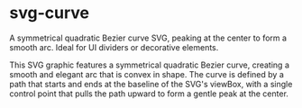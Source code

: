 # svg-curve
A symmetrical quadratic Bezier curve SVG, peaking at the center to form a smooth arc. Ideal for UI dividers or decorative elements.

This SVG graphic features a symmetrical quadratic Bezier curve, creating a smooth and elegant arc that is convex in shape. The curve is defined by a path that starts and ends at the baseline of the SVG's viewBox, with a single control point that pulls the path upward to form a gentle peak at the center.
